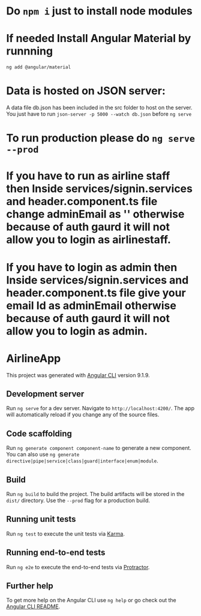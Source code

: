 # Do `npm i` just to install node modules 

# If needed Install Angular Material by runnning 
`ng add @angular/material`

# Data is hosted on JSON server:
A data file db.json has been included in the src folder to host on the server.
You just have to run `json-server -p 5000 --watch db.json` before `ng serve` 

# To run production please do `ng serve --prod`

# If you have to run as airline staff then Inside services/signin.services and header.component.ts file change adminEmail as '' otherwise because of auth gaurd it will not allow you to login as airlinestaff.

# If you have to login as admin then Inside services/signin.services and header.component.ts file give your email Id as adminEmail otherwise because of auth gaurd it will not allow you to login as admin.

# AirlineApp
This project was generated with [Angular CLI](https://github.com/angular/angular-cli) version 9.1.9.

## Development server

Run `ng serve` for a dev server. Navigate to `http://localhost:4200/`. The app will automatically reload if you change any of the source files.

## Code scaffolding

Run `ng generate component component-name` to generate a new component. You can also use `ng generate directive|pipe|service|class|guard|interface|enum|module`.

## Build

Run `ng build` to build the project. The build artifacts will be stored in the `dist/` directory. Use the `--prod` flag for a production build.

## Running unit tests

Run `ng test` to execute the unit tests via [Karma](https://karma-runner.github.io).

## Running end-to-end tests

Run `ng e2e` to execute the end-to-end tests via [Protractor](http://www.protractortest.org/).

## Further help

To get more help on the Angular CLI use `ng help` or go check out the [Angular CLI README](https://github.com/angular/angular-cli/blob/master/README.md).

